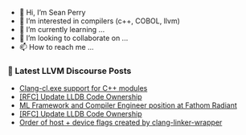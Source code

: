 - 👋 Hi, I’m Sean Perry
- 👀 I’m interested in compilers (c++, COBOL, llvm)
- 🌱 I’m currently learning ...
- 💞️ I’m looking to collaborate on ...
- 📫 How to reach me ...

<!---
s66perry/s66perry is a ✨ special ✨ repository because its `README.md` (this file) appears on your GitHub profile.
You can click the Preview link to take a look at your changes.
--->
### 📕 Latest LLVM Discourse Posts

<!-- DISCOURSE-LLVM:START -->
- [Clang-cl.exe support for C++ modules](https://discourse.llvm.org/t/clang-cl-exe-support-for-c-modules/72257#post_18)
- [[RFC] Update LLDB Code Ownership](https://discourse.llvm.org/t/rfc-update-lldb-code-ownership/72253#post_13)
- [ML Framework and Compiler Engineer position at Fathom Radiant](https://discourse.llvm.org/t/ml-framework-and-compiler-engineer-position-at-fathom-radiant/72274#post_1)
- [[RFC] Update LLDB Code Ownership](https://discourse.llvm.org/t/rfc-update-lldb-code-ownership/72253#post_12)
- [Order of host + device flags created by clang-linker-wrapper](https://discourse.llvm.org/t/order-of-host-device-flags-created-by-clang-linker-wrapper/72262#post_2)
<!-- DISCOURSE-LLVM:END -->
